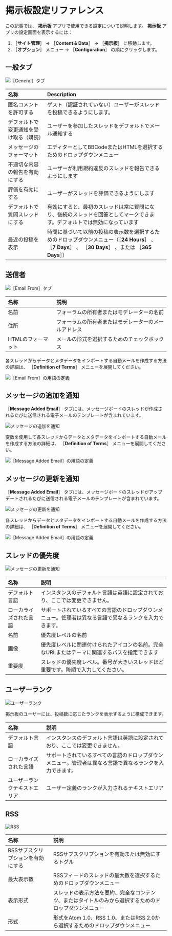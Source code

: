 # 掲示板設定リファレンス

この記事では、 **掲示板** アプリで使用できる設定について説明します。 **掲示板** アプリの設定画面を表示するには：

1. ［**サイト管理**］ &rarr; ［**Content & Data**］ &rarr; ［**掲示板**］ に移動します。
1. ［**オプション**］ メニュー &rarr; ［**Configuration**］ の順にクリックします。

## 一般タブ

![［General］タブ](./message-boards-configuration-reference/images/01.png)

| 名称                  | Description                                                                              |
|:------------------- |:---------------------------------------------------------------------------------------- |
| 匿名コメントを許可する         | ゲスト（認証されていない）ユーザーがスレッドを投稿できるようにします。                                                      |
| デフォルトで変更通知を受け取る（購読） | ユーザーを参加したスレッドをデフォルトでメール通知する                                                              |
| メッセージのフォーマット        | エディターとしてBBCodeまたはHTMLを選択するためのドロップダウンメニュー                                                 |
| 不適切な内容の報告を有効にする     | ユーザーが利用規約違反のスレッドを報告できるようにします <!-- ここにサイトのToSを定義する方法についての記事へのリンクを作成すると便利です--> |
| 評価を有効にする            | ユーザーがスレッドを評価できるようにします                                                                    |
| デフォルトで質問スレッドにする     | 有効にすると、最初のスレッドは常に質問になり、後続のスレッドを回答としてマークできます。デフォルトでは無効になっています                             |
| 最近の投稿を表示            | 時間に基づいて以前の投稿の表示数を選択するためのドロップダウンメニュー（［**24 Hours**］ 、 ［**7 Days**］ 、 ［**30 Days**］ 、または ［**365 Days**］） |

## 送信者

![［Email From］タブ](./message-boards-configuration-reference/images/02.png)

| 名称          | 説明                         |
|:----------- |:-------------------------- |
| 名前          | フォーラムの所有者またはモデレーターの名前      |
| 住所          | フォーラムの所有者またはモデレーターのメールアドレス |
| HTMLのフォーマット | メールの形式を選択するためのチェックボックス     |

各スレッドからデータとメタデータをインポートする自動メールを作成する方法の詳細は、 ［**Definition of Terms**］ メニューを展開してください。

![［Email From］の用語の定義](./message-boards-configuration-reference/images/08.png)

## メッセージの追加を通知

［**Message Added Email**］ タブには、メッセージボードのスレッドが作成されるたびに送信される電子メールのテンプレートが含まれています。

![メッセージの追加を通知](./message-boards-configuration-reference/images/03.png)

変数を使用して各スレッドからデータとメタデータをインポートする自動メールを作成する方法の詳細は、 ［**Definition of Terms**］ メニューを展開してください。

![［Message Added Email］の用語の定義](./message-boards-configuration-reference/images/09.png)

## メッセージの更新を通知

［**Message Added Email**］ タブには、メッセージボードのスレッドがアップデートされるたびに送信される電子メールのテンプレートが含まれています。

![メッセージの更新を通知](./message-boards-configuration-reference/images/04.png)

各スレッドからデータとメタデータをインポートする自動メールを作成する方法の詳細は、 ［**Definition of Terms**］ メニューを展開してください。

![［Message Added Email］の用語の定義](./message-boards-configuration-reference/images/09.png)

## スレッドの優先度

![メッセージの更新を通知](./message-boards-configuration-reference/images/05.png)

| 名称          | 説明                                                   |
|:----------- |:---------------------------------------------------- |
| デフォルト言語     | インスタンスのデフォルト言語は英語に設定されており、ここでは変更できません。               |
| ローカライズされた言語 | サポートされているすべての言語のドロップダウンメニュー。管理者は異なる言語で異なるランクを入力できます。 |
| 名前          | 優先度レベルの名前                                            |
| 画像          | 優先度レベルに関連付けられたアイコンの名前。完全なURLまたはテーマに関連するパスを指定できます     |
| 重要度         | スレッドの優先度レベル。番号が大きいスレッドほど重要です。降順で入力してください。            |

## ユーザーランク

![ユーザーランク](./message-boards-configuration-reference/images/06.png)

掲示板のユーザーには、投稿数に応じたランクを表示するように構成できます。

| 名称             | 説明                                                   |
|:-------------- |:---------------------------------------------------- |
| デフォルト言語        | インスタンスのデフォルト言語は英語に設定されており、ここでは変更できません。               |
| ローカライズされた言語    | サポートされているすべての言語のドロップダウンメニュー。管理者は異なる言語で異なるランクを入力できます。 |
| ユーザーランクテキストエリア | ユーザー定義のランクが入力されるテキストエリア                              |

## RSS

![RSS](./message-boards-configuration-reference/images/07.png)

| 名称                 | 説明                                                  |
|:------------------ |:--------------------------------------------------- |
| RSSサブスクリプションを有効にする | RSSサブスクリプションを有効または無効にするトグル                          |
| 最大表示数              | RSSフィードのスレッドの最大数を選択するためのドロップダウンメニュー                 |
| 表示形式               | スレッドの表示方法を要約、完全なコンテンツ、またはタイトルのみから選択するためのドロップダウンメニュー |
| 形式                 | 形式をAtom 1.0、RSS 1.0、またはRSS 2.0から選択するためのドロップダウンメニュー  |
